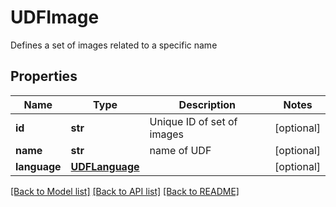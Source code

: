 # UDFImage

Defines a set of images related to a specific name

## Properties

| Name         | Type                              | Description                | Notes      |
| ------------ | --------------------------------- | -------------------------- | ---------- |
| **id**       | **str**                           | Unique ID of set of images | [optional] |
| **name**     | **str**                           | name of UDF                | [optional] |
| **language** | [**UDFLanguage**](UDFLanguage.md) |                            | [optional] |

[[Back to Model list]](../README.md#documentation-for-models) [[Back to API list]](../README.md#documentation-for-api-endpoints) [[Back to README]](../README.md)
